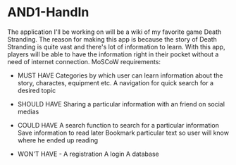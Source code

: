 # AND1-HandIn
The application I'll be working on will be a wiki of my favorite game Death Stranding. 
The reason for making this app is because the story of Death Stranding is quite vast and there's lot of information to learn. With this app, players will be able to have the information right in their pocket without a need of internet connection.
MoSCoW requirements:

- MUST HAVE 
Categories by which user can learn information about the story, charactes, equipment etc.
A navigation for quick search for a desired topic

- SHOULD HAVE 
 Sharing a particular information with an friend on social medias

- COULD HAVE 
A search function to search for a particular information
Save information to read later
Bookmark particular text so user will know where he ended up reading

- WON'T HAVE -
A registration
A login
A database
